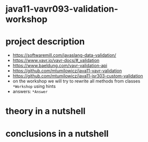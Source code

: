# java11-vavr093-validation-workshop

# project description
* https://softwaremill.com/javaslang-data-validation/  
* https://www.vavr.io/vavr-docs/#_validation  
* https://www.baeldung.com/vavr-validation-api
* https://github.com/mtumilowicz/java11-vavr-validation
* https://github.com/mtumilowicz/java11-jsr303-custom-validation
* on the workshop we will try to rewrite all methods from classes `*Workshop` using hints
* answers: `*Answer`
# theory in a nutshell

# conclusions in a nutshell